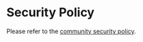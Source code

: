 # Security Policy

Please refer to the [community security policy](https://github.com/dragonflyoss/community/blob/master/SECURITY.md).

